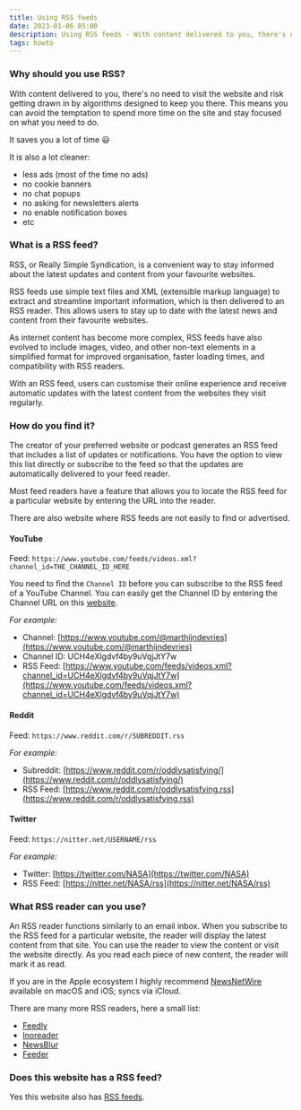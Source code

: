 ```yaml
---
title: Using RSS feeds
date: 2023-01-06 05:00
description: Using RSS feeds - With content delivered to you, there's no need to visit the website and risk getting drawn in by algorithms designed to keep you there.
tags: howto
---
```


### Why should you use RSS?

With content delivered to you, there's no need to visit the website and risk getting drawn in by algorithms designed to keep you there. 
This means you can avoid the temptation to spend more time on the site and stay focused on what you need to do.

It saves you a lot of time 😃

It is also a lot cleaner: 

- less ads (most of the time no ads)
- no cookie banners
- no chat popups
- no asking for newsletters alerts
- no enable notification boxes
- etc


### What is a RSS feed?

RSS, or Really Simple Syndication, is a convenient way to stay informed about the latest updates and content from your favourite websites.

RSS feeds use simple text files and XML (extensible markup language) to extract and streamline important information, which is then delivered to an RSS reader. 
This allows users to stay up to date with the latest news and content from their favourite websites. 

As internet content has become more complex, RSS feeds have also evolved to include images, video, and other non-text elements in a simplified format for improved organisation, faster loading times, and compatibility with RSS readers. 

With an RSS feed, users can customise their online experience and receive automatic updates with the latest content from the websites they visit regularly.


### How do you find it?

The creator of your preferred website or podcast generates an RSS feed that includes a list of updates or notifications. 
You have the option to view this list directly or subscribe to the feed so that the updates are automatically delivered to your feed reader. 

Most feed readers have a feature that allows you to locate the RSS feed for a particular website by entering the URL into the reader.

There are also website where RSS feeds are not easily to find or advertised.

#### YouTube

Feed: `https://www.youtube.com/feeds/videos.xml?channel_id=THE_CHANNEL_ID_HERE`

You need to find the `Channel ID` before you can subscribe to the RSS feed of a YouTube Channel. You can easily get the Channel ID by entering the Channel URL on this [website](https://commentpicker.com/youtube-channel-id.php).

*For example:*

- Channel: [https://www.youtube.com/@marthijndevries](https://www.youtube.com/@marthijndevries)
- Channel ID: UCH4eXlgdvf4by9uVqjJtY7w
- RSS Feed: [https://www.youtube.com/feeds/videos.xml?channel_id=UCH4eXlgdvf4by9uVqjJtY7w](https://www.youtube.com/feeds/videos.xml?channel_id=UCH4eXlgdvf4by9uVqjJtY7w)

#### Reddit

Feed: `https://www.reddit.com/r/SUBREDDIT.rss`

*For example:*

- Subreddit: [https://www.reddit.com/r/oddlysatisfying/](https://www.reddit.com/r/oddlysatisfying/)
- RSS Feed: [https://www.reddit.com/r/oddlysatisfying.rss](https://www.reddit.com/r/oddlysatisfying.rss)

#### Twitter

Feed: `https://nitter.net/USERNAME/rss`

*For example:*

- Twitter: [https://twitter.com/NASA](https://twitter.com/NASA)
- RSS Feed: [https://nitter.net/NASA/rss](https://nitter.net/NASA/rss)


### What RSS reader can you use?

An RSS reader functions similarly to an email inbox. When you subscribe to the RSS feed for a particular website, the reader will display the latest content from that site. 
You can use the reader to view the content or visit the website directly. As you read each piece of new content, the reader will mark it as read. 

If you are in the Apple ecosystem I highly recommend [NewsNetWire](https://netnewswire.com) available on macOS and iOS; syncs via iCloud.

There are many more RSS readers, here a small list:

- [Feedly](https://feedly.com/)
- [Inoreader](https://www.inoreader.com)
- [NewsBlur](https://newsblur.com)
- [Feeder](https://feeder.co)

### Does this website has a RSS feed?

Yes this website also has [RSS feeds](/feeds/).

